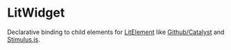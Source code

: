 
# LitWidget

Declarative binding to child elements for [LitElement](https://lit.dev/) like [Github/Catalyst](https://catalyst.rocks/) and [Stimulus.js](https://stimulus.hotwired.dev/).
